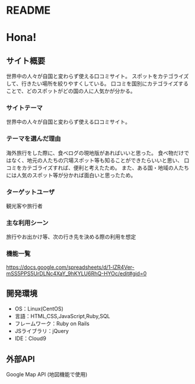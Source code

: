# README

# Hona!

## サイト概要
世界中の人々が自国と変わらず使える口コミサイト。
スポットをカテゴライズして、行きたい場所を絞りやすくしている。
口コミを国別にカテゴライズすることで、どのスポットがどの国の人に人気かが分かる。

### サイトテーマ
世界中の人々が自国と変わらず使える口コミサイト。

### テーマを選んだ理由
海外旅行をした際に、食べログの現地版があればいいと思った。
食べ物だけではなく、地元の人たちの穴場スポット等も知ることができたらいいと思い、
口コミをカテゴライズすれば、便利と考えたため。
また、ある国・地域の人たちには人気のスポット等が分かれば面白いと思ったため。

### ターゲットユーザ
観光客や旅行者

### 主な利用シーン
旅行やお出かけ等、次の行き先を決める際の利用を想定

<!--## 設計書-->

### 機能一覧
https://docs.google.com/spreadsheets/d/1-lZR4Ver-mSS5PPS5UrDLNc4XaY_9hKYLU6RhQ-HYOc/edit#gid=0

## 開発環境
- OS：Linux(CentOS)
- 言語：HTML,CSS,JavaScript,Ruby,SQL
- フレームワーク：Ruby on Rails
- JSライブラリ：jQuery
- IDE：Cloud9

## 外部API
Google Map API (地図機能で使用)